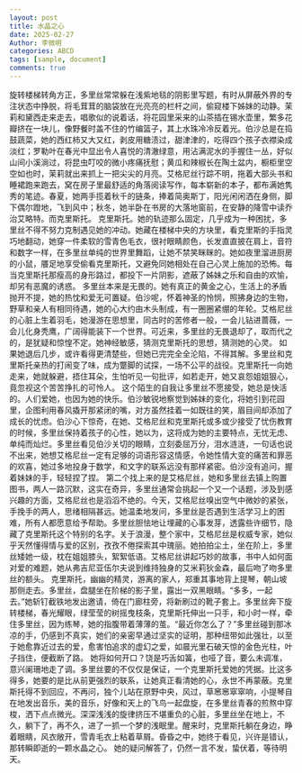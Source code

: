 ```yaml
---
layout: post
title: 水晶之心
date: 2025-02-27
Author: 李微明
categories: ABCD
tags: [sample, document]
comments: true
--- 
```

旋转楼梯转角方正，多里丝常常躲在浅紫地毯的阴影里写题，有时从屏蔽外界的专注状态中挣脱，将毛茸茸的脑袋放在光亮亮的栏杆之间，偷窥楼下姊妹的动静。茉莉和黛西走来走去，唱歌似的说着话，将花园里采来的山茶插在锡水壶里，繁多花瓣挤在一块儿，像野餐时盖不住的竹编篮子，其上水珠冷冷反着光。伯沙总是在捣鼓蔬菜，她的西红柿又大又红，剥皮用糖渍过，甜津津的，吃得四个孩子衣襟染成淡红；罗勒叶在春光中显出令人喜悦的清澈绿意，用沾满泥水的手握住一丛，好似山间小溪淌过，将昆虫叮咬的微小疼痛抚慰；黄瓜和辣椒长在陶土盆内，橱柜里空空如也时，茉莉就出来抓上一把尖尖的月亮。艾格尼丝行踪不明，拖着大部头书和睡裙跑来跑去，窝在房子里最舒适的角落阅读写作，每本崭新的本子，都布满她隽秀的笔迹。春夏，她两手揽着秋千的链条，捧着简奥斯丁，阳光闲闲洒在身侧，脚下偶尔蹬地，飞到风中；秋冬，她半卧在书房的大落地窗前，在安静的降雪中读乔治艾略特。而克里斯托。
克里斯托。她的轨迹那么固定，几乎成为一种困扰，多里丝不得不努力克制遇见她的冲动。她藏在楼梯中央的方块里，看克里斯的手指灵巧地翻动，她穿一件柔软的雪青色毛衣，很衬眼睛颜色，长发直直披在肩上，音符和数字一样，在多里丝单纯的世界里舞蹈，让她不禁笑眯眯的。她如夜里溜进厨房的小鼠，餍足地享受偷看克里斯托，又避免同她相处在自己心灵上施加的恐怖。每当克里斯托那瘦高的身形路过，都投下一片阴影，遮蔽了姊妹之乐和自由的欢愉，却另有恶魔的诱惑。
多里丝本来是无畏的。她有真正的黄金之心，生活上的矛盾抛开不提，她的热忱和爱无可置疑。伯沙呢，怀着神圣的怜悯，照拂身边的生物，野草和亲人有相同待遇，她的心大约由木头制成，有一圈圈紧绷的年轮。艾格尼丝的心脏上生着羽毛，她漫游在思想里，同古时的苦修者一般，一会儿钻进蔷薇，一会儿化身秃鹰，广阔得能装下一个世界。可近来，多里丝的无畏退却了，取而代之的，是犹疑和惊惶不定。她神经敏感，猜测克里斯托的思想，猜测她的心灵。
如果她退后几步，或许看得更清楚些，但她已完完全全沦陷，不得其解。多里丝和克里斯托亲热的打闹变了味，成为蹩脚的试探，一场不公平的战役。克里斯托一向她走来，她就躲避，捂住耳朵，生怕听见一句批评，如若走开，她又哀怨姐姐狠心，竟忽视这个苦苦挣扎的可怜人。
这个陌生的自我让多里丝不愿接受，她总是快活的。人们爱她，也因为她的快乐。伯沙敏锐地察觉到姊妹的变化，将她引到花园里，企图利用春风撬开那紧闭的嘴，对方虽然挂着一如既往的笑，眉目间却添加了成长的忧虑。伯沙心下惊奇，在她、艾格尼丝和克里斯托或多或少接受了忧伤教育的时候，多里丝保持着孩子的心性，她以为，这将成为她的主要特点，无忧无虑、单纯而灿烂。多里丝看见伯沙关切的眼睛，立刻委屈万分，泪水涟涟，一句话也说不出来，她想艾格尼丝一定有足够的词语形容这情感，令她性情大变的痛苦和罪恶的欢喜，她过多地投身于数学，和文字的联系远没有那样紧密。伯沙没有追问，握着妹妹的手，轻轻捏了捏。
第二个找上来的是艾格尼丝，她和多里丝去镇上购置图书，两人一路沉默，这实在奇异，多里丝通常会挑起一个又一个话题，涉及到感兴趣的方面，艾格尼丝也是滔滔不绝的。今天，艾格尼丝嗅出空气中微妙的紧张，手挽手的两人，思绪相隔甚远。她温柔地发问，多里丝是否遇到生活学习上的困难，所有人都愿意给予帮助。多里丝胆怯地让埋藏的心事发芽，透露些许细节，隐藏了克里斯托这个特别的名字。关于浪漫，整个家中，艾格尼丝是权威专家，她似乎天然懂得情与爱的区别，孜孜不倦探索其中瑰丽。她拍拍尘土，坐在阶上，多里丝矮她一级，枕在姐姐膝头，絮絮低语。艾格尼丝讲起巧妙的故事，书中人如何面对爱的难题，她从弗吉尼亚伍尔夫说到维持独身的艾米莉狄金森，最后吻了吻多里丝的额头。
克里斯托，幽幽的精灵，游离的家人，郑重其事地背上提琴，朝山坡那侧走去。多里丝，盘腿坐在阶梯的影子里，露出一双黑眼睛。“多多，一起去。”她斩钉截铁地发出邀请，倚在门廊柱旁，将新刷过的靴子套上。多里丝奔下旋转楼梯，春光耀眼，绿莹莹的树摇曳枝条，克里斯托伸出一只手，和小时一样，牵住多里丝，因为练琴，她的指腹带着薄薄的茧。“最近你怎么了？”多里丝碰到那冰凉的手，仍感到不真实，她们的亲密早通过坚实的证明，那种纽带如此强壮，以至于她愈靠近过去的爱，愈害怕追求的虚幻之爱，如晨光里石破天惊的金色光柱，叶子挡住，便截断了路。
她将如何开口？饶是巧舌如簧，也哑了音，要么未调准，意兴阑珊地走了调。多里丝要的不仅仅是保证，一个克里斯托爱她的凭据。比这多得多，她要的是比从前更强烈的联系，让她真正看清她的心，永世不再蒙蔽。克里斯托得不到回应，不再问，独个儿站在原野中央，风过，草窸窸窣窣响，小提琴自在地发出音乐，美的音乐，好像和天上的飞鸟一起盘旋，在多里丝青春的煎熬中穿梭，洒下点点微光。深深浅浅的旋律挤压不堪重负的心脏，多里丝坐在地上，不久，躺下了，再不久，进了一抓一个梦的浅眠里。醒来时，克里斯托躺在身边，睁着眼睛，风衣敞开，雪青毛衣上粘着草屑。昏昏之中，她终于看见，兴许是错认，那转瞬即逝的一颗水晶之心。
她的疑问解答了，仍然一言不发，蛰伏着，等待明天。
